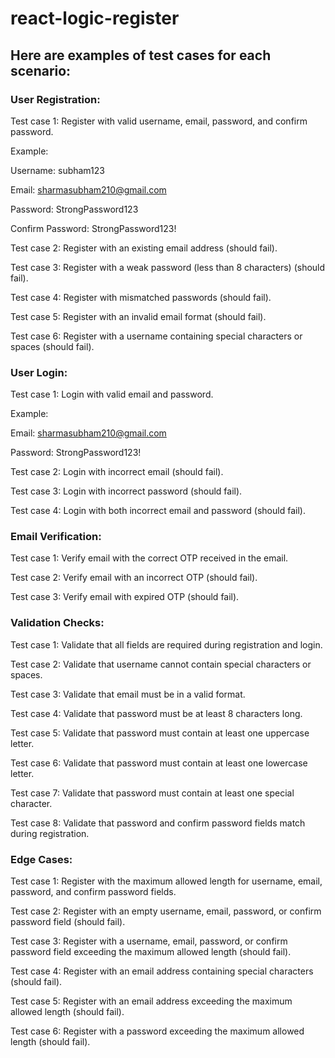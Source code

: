 # react-logic-register



## Here are examples of test cases for each scenario:

### User Registration:

Test case 1: Register with valid username, email, password, and confirm password.

Example:

Username: subham123

Email: sharmasubham210@gmail.com

Password: StrongPassword123

Confirm Password: StrongPassword123!

Test case 2: Register with an existing email address (should fail).

Test case 3: Register with a weak password (less than 8 characters) (should fail).

Test case 4: Register with mismatched passwords (should fail).

Test case 5: Register with an invalid email format (should fail).

Test case 6: Register with a username containing special characters or spaces (should fail).

### User Login:

Test case 1: Login with valid email and password.

Example:

Email: sharmasubham210@gmail.com

Password: StrongPassword123!

Test case 2: Login with incorrect email (should fail).

Test case 3: Login with incorrect password (should fail).

Test case 4: Login with both incorrect email and password (should fail).

### Email Verification:

Test case 1: Verify email with the correct OTP received in the email.

Test case 2: Verify email with an incorrect OTP (should fail).

Test case 3: Verify email with expired OTP (should fail).

### Validation Checks:

Test case 1: Validate that all fields are required during registration and login.

Test case 2: Validate that username cannot contain special characters or spaces.

Test case 3: Validate that email must be in a valid format.

Test case 4: Validate that password must be at least 8 characters long.

Test case 5: Validate that password must contain at least one uppercase letter.

Test case 6: Validate that password must contain at least one lowercase letter.

Test case 7: Validate that password must contain at least one special character.

Test case 8: Validate that password and confirm password fields match during registration.

### Edge Cases:

Test case 1: Register with the maximum allowed length for username, email, password, and confirm password fields.

Test case 2: Register with an empty username, email, password, or confirm password field (should fail).

Test case 3: Register with a username, email, password, or confirm password field exceeding the maximum allowed length (should fail).

Test case 4: Register with an email address containing special characters (should fail).

Test case 5: Register with an email address exceeding the maximum allowed length (should fail).

Test case 6: Register with a password exceeding the maximum allowed length (should fail).
